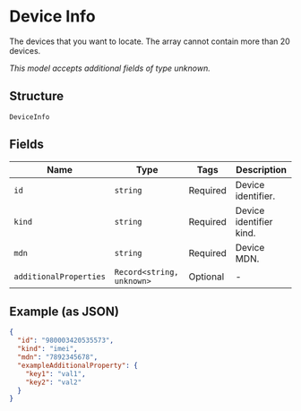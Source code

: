 
# Device Info

The devices that you want to locate. The array cannot contain more than 20 devices.

*This model accepts additional fields of type unknown.*

## Structure

`DeviceInfo`

## Fields

| Name | Type | Tags | Description |
|  --- | --- | --- | --- |
| `id` | `string` | Required | Device identifier. |
| `kind` | `string` | Required | Device identifier kind. |
| `mdn` | `string` | Required | Device MDN. |
| `additionalProperties` | `Record<string, unknown>` | Optional | - |

## Example (as JSON)

```json
{
  "id": "980003420535573",
  "kind": "imei",
  "mdn": "7892345678",
  "exampleAdditionalProperty": {
    "key1": "val1",
    "key2": "val2"
  }
}
```

